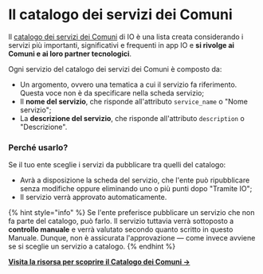 # Il catalogo dei servizi dei Comuni

Il [catalogo dei servizi dei Comuni](https://docs.pagopa.it/v1.0-catalogo-dei-servizi/) di IO è una lista creata considerando i servizi più importanti, significativi e frequenti in app IO e **si rivolge ai Comuni e ai loro partner tecnologici**.&#x20;

Ogni servizio del catalogo dei servizi dei Comuni è composto da:

* Un argomento, ovvero una tematica a cui il servizio fa riferimento. Questa voce non è da specificare nella scheda servizio;
* Il **nome del servizio**, che risponde all'attributo `service_name` o "Nome servizio";
* La **descrizione del servizio**, che risponde all'attributo `description` o "Descrizione".

### Perché usarlo?&#x20;

Se il tuo ente sceglie i servizi da pubblicare tra quelli del catalogo:&#x20;

* Avrà a disposizione la scheda del servizio, che l'ente può ripubblicare senza modifiche oppure eliminando uno o più punti dopo "Tramite IO";&#x20;
* Il servizio verrà approvato automaticamente.

{% hint style="info" %}
Se l'ente preferisce pubblicare un servizio che non fa parte del catalogo, può farlo. Il servizio tuttavia verrà sottoposto a **controllo manuale** e verrà valutato secondo quanto scritto in questo Manuale. Dunque, non è assicurata l'approvazione — come invece avviene se si sceglie un servizio a catalogo.
{% endhint %}

[**Visita la risorsa per scoprire il Catalogo dei Comuni ->**](https://docs.pagopa.it/v1.0-catalogo-dei-servizi)
